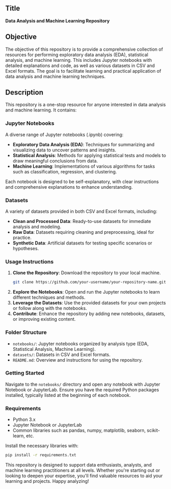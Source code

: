 ## Title
**Data Analysis and Machine Learning Repository**

## Objective
The objective of this repository is to provide a comprehensive collection of resources for performing exploratory data analysis (EDA), statistical analysis, and machine learning. This includes Jupyter notebooks with detailed explanations and code, as well as various datasets in CSV and Excel formats. The goal is to facilitate learning and practical application of data analysis and machine learning techniques.

## Description
This repository is a one-stop resource for anyone interested in data analysis and machine learning. It contains:

### Jupyter Notebooks
A diverse range of Jupyter notebooks (.ipynb) covering:
- **Exploratory Data Analysis (EDA)**: Techniques for summarizing and visualizing data to uncover patterns and insights.
- **Statistical Analysis**: Methods for applying statistical tests and models to draw meaningful conclusions from data.
- **Machine Learning**: Implementations of various algorithms for tasks such as classification, regression, and clustering.

Each notebook is designed to be self-explanatory, with clear instructions and comprehensive explanations to enhance understanding.

### Datasets
A variety of datasets provided in both CSV and Excel formats, including:
- **Clean and Processed Data**: Ready-to-use datasets for immediate analysis and modeling.
- **Raw Data**: Datasets requiring cleaning and preprocessing, ideal for practice.
- **Synthetic Data**: Artificial datasets for testing specific scenarios or hypotheses.

### Usage Instructions
1. **Clone the Repository**: Download the repository to your local machine.
   ```bash
   git clone https://github.com/your-username/your-repository-name.git
   ```
2. **Explore the Notebooks**: Open and run the Jupyter notebooks to learn different techniques and methods.
3. **Leverage the Datasets**: Use the provided datasets for your own projects or follow along with the notebooks.
4. **Contribute**: Enhance the repository by adding new notebooks, datasets, or improving existing content.

### Folder Structure
- `notebooks/`: Jupyter notebooks organized by analysis type (EDA, Statistical Analysis, Machine Learning).
- `datasets/`: Datasets in CSV and Excel formats.
- `README.md`: Overview and instructions for using the repository.

### Getting Started
Navigate to the `notebooks/` directory and open any notebook with Jupyter Notebook or JupyterLab. Ensure you have the required Python packages installed, typically listed at the beginning of each notebook.

### Requirements
- Python 3.x
- Jupyter Notebook or JupyterLab
- Common libraries such as pandas, numpy, matplotlib, seaborn, scikit-learn, etc.

Install the necessary libraries with:
```bash
pip install -r requirements.txt
```

This repository is designed to support data enthusiasts, analysts, and machine learning practitioners at all levels. Whether you're starting out or looking to deepen your expertise, you'll find valuable resources to aid your learning and projects. Happy analyzing!
